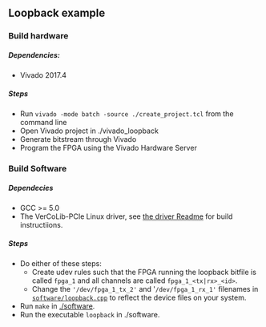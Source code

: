 Loopback example
----------------

### Build hardware

##### Dependencies:
* Vivado 2017.4

##### Steps
* Run `vivado -mode batch -source ./create_project.tcl` from the command line
* Open Vivado project in ./vivado\_loopback
* Generate bitstream through Vivado
* Program the FPGA using the Vivado Hardware Server


### Build Software

##### Dependecies
* GCC >= 5.0
* The VerCoLib-PCIe Linux driver, see [the driver Readme](../../software/linux_driver/README.md) for build instructiions.

##### Steps
* Do either of these steps:
  * Create udev rules such that the FPGA running the loopback bitfile is called `fpga_1` and all channels are called `fpga_1_<tx|rx>_<id>`.
  * Change the `'/dev/fpga_1_tx_2'` and '`/dev/fpga_1_rx_1'` filenames in [`software/loopback.cpp`](./software/loopback.cpp) to reflect the device files on your system.
* Run `make` in [./software](./software).
* Run the executable `loopback` in ./software.
